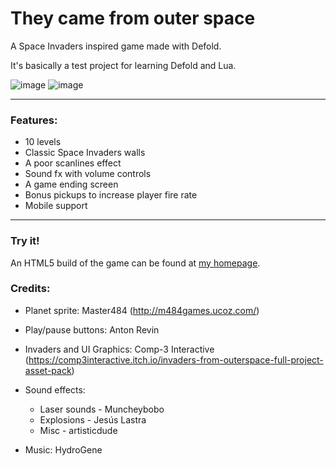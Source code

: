 # They came from outer space

A Space Invaders inspired game made with Defold.

It's basically a test project for learning Defold and Lua.

![image](https://github.com/spyros1973/theycamefromouterspace/assets/1493552/181b7f15-ad01-41c8-93b5-91d7d7435c94)
![image](https://github.com/spyros1973/theycamefromouterspace/assets/1493552/18dd12a2-d05d-4e49-9d23-96fb7f70c850)

---
### Features:
- 10 levels
- Classic Space Invaders walls
- A poor scanlines effect
- Sound fx with volume controls
- A game ending screen
- Bonus pickups to increase player fire rate
- Mobile support

---
### Try it!
An HTML5 build of the game can be found at [my homepage](http://www.paraschis.gr/theycamefromouterspace).

### Credits:

- Planet sprite:
Master484  (http://m484games.ucoz.com/)

- Play/pause buttons:
Anton Revin

- Invaders and UI Graphics:
Comp-3 Interactive (https://comp3interactive.itch.io/invaders-from-outerspace-full-project-asset-pack)

- Sound effects:
  - Laser sounds - Muncheybobo 
  - Explosions - Jesús Lastra
  - Misc - artisticdude

- Music:
HydroGene
